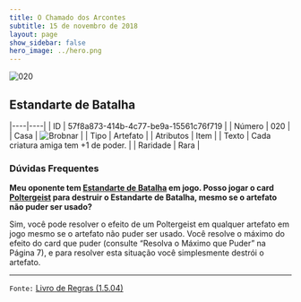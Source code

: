 ```yaml
---
title: O Chamado dos Arcontes
subtitle: 15 de novembro de 2018
layout: page
show_sidebar: false
hero_image: ../hero.png
---
```


![020](https://cdn.keyforgegame.com/media/card_front/pt/341_020_3FQVR3V3CR7F_pt.png)

## Estandarte de Batalha

|----|----|
| ID | 57f8a873-414b-4c77-be9a-15561c76f719 |
| Número | 020 |
| Casa | ![Brobnar](https://archonarcana.com/images/thumb/e/e0/Brobnar.png/22px-Brobnar.png "Brobnar") |
| Tipo | Artefato |
| Atributos | Item |
| Texto | Cada criatura amiga tem +1 de poder. |
| Raridade | Rara |

### Dúvidas Frequentes

**Meu oponente tem [Estandarte de Batalha](/cota/020) em jogo. Posso
jogar o card [Poltergeist](/cota/069) para destruir o Estandarte de
Batalha, mesmo se o artefato não puder ser usado?**

Sim, você pode resolver o efeito de um Poltergeist em qualquer artefato
em jogo mesmo se o artefato não puder ser usado. Você resolve o
máximo do efeito do card que puder (consulte “Resolva o Máximo que
Puder” na Página 7), e para resolver esta situação você simplesmente
destrói o artefato.

<hr/>

`Fonte:` [Livro de Regras (1.5.04)](https://drive.google.com/open?id=14pM1J8ZR_4hZbGFZt-ArQdAGsHCPEQdE)
